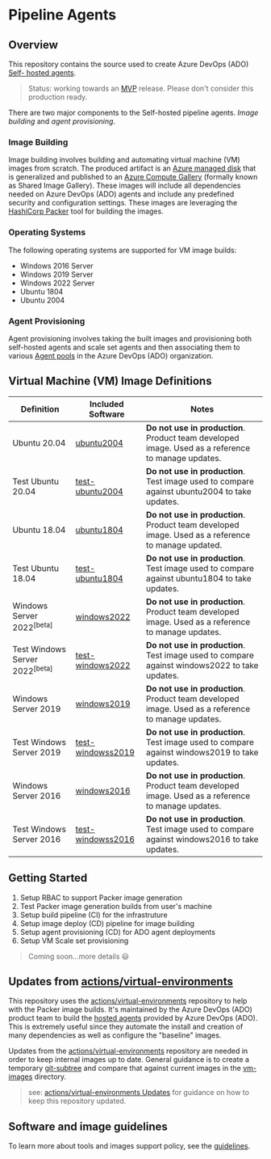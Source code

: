 # Pipeline Agents

## Overview

This repository contains the source used to create Azure DevOps (ADO) [Self- hosted agents](https://docs.microsoft.com/en-us/azure/devops/pipelines/agents/agents?view=azure-devops&tabs=browser#install).

> Status: working towards an [MVP](https://en.wikipedia.org/wiki/Minimum_viable_product) release. Please don't consider this production ready.

There are two major components to the Self-hosted pipeline agents. *Image building* and *agent provisioning*.

### Image Building

Image building involves building and automating virtual machine (VM) images from scratch. The produced artifact is an [Azure managed disk](https://docs.microsoft.com/en-us/azure/virtual-machines/managed-disks-overview) that is generalized and published to an [Azure Compute Gallery](https://docs.microsoft.com/en-us/azure/virtual-machines/shared-image-galleries) (formally known as Shared Image Gallery). These images will include all dependencies needed on Azure DevOps (ADO) agents and include any predefined security and configuration settings. These images are leveraging the [HashiCorp Packer](https://www.packer.io/) tool for building the images.

### Operating Systems

The following operating systems are supported for VM image builds:

- Windows 2016 Server
- Windows 2019 Server
- Windows 2022 Server
- Ubuntu 1804
- Ubuntu 2004

### Agent Provisioning

Agent provisioning involves taking the built images and provisioning both self-hosted agents and scale set agents and then associating them to various [Agent pools](https://docs.microsoft.com/en-us/azure/devops/pipelines/agents/pools-queues?view=azure-devops&tabs=yaml%2Cbrowser) in the Azure DevOps (ADO) organization.

## Virtual Machine (VM) Image Definitions

| Definition | Included Software | Notes |
| --------------------|--------------------|--------------------|
| Ubuntu 20.04 | [ubuntu2004](vm-images/images/linux/Ubuntu2004-README.md) | **Do not use in production**. Product team developed image. Used as a reference to manage updates.
| Test Ubuntu 20.04 | [test-ubuntu2004](vm-images/images/linux/Test-Ubuntu2004-README.md) | **Do not use in production**. Test image used to compare against ubuntu2004 to take updates.
| Ubuntu 18.04 | [ubuntu1804](vm-images/images/linux/Ubuntu1804-README.md) | **Do not use in production**. Product team developed image. Used as a reference to manage updated.
| Test Ubuntu 18.04 | [test-ubuntu1804](vm-images/images/linux/Test-Ubuntu1804-README.md) | **Do not use in production**. Test image used to compare against ubuntu1804 to take updates.
| Windows Server 2022<sup>[beta]</sup> | [windows2022](vm-images/images/win/Windows2022-Readme.md) | **Do not use in production**. Product team developed image. Used as a reference to manage updates.
| Test Windows Server 2022<sup>[beta]</sup> | [test-windows2022](vm-images/images/win/Test-Windows2022-Readme.md) | **Do not use in production**. Test image used to compare against windows2022 to take updates.
| Windows Server 2019 | [windows2019](vm-images/images/win/Windows2019-Readme.md) | **Do not use in production**. Product team developed image. Used as a reference to manage updates.
| Test Windows Server 2019 | [test-windowss2019](vm-images/images/win/Test-Windows2019-Readme.md) | **Do not use in production**. Test image used to compare against windows2019 to take updates.
| Windows Server 2016 | [windows2016](vm-images/images/win/Windows2016-Readme.md) | **Do not use in production**. Product team developed image. Used as a reference to manage updates.
| Test Windows Server 2016 | [test-windowss2016](vm-images/images/win/Test-Windows2016-Readme.md) | **Do not use in production**. Test image used to compare against windows2016 to take updates.

## Getting Started

1. Setup RBAC to support Packer image generation
2. Test Packer image generation builds from user's machine
3. Setup build pipeline (CI) for the infrastruture
4. Setup image deploy (CD) pipeline for image building
5. Setup agent provisioning (CD) for ADO agent deployments
6. Setup VM Scale set provisioning

> Coming soon...more details :smiley:

## Updates from [actions/virtual-environments](https://github.com/actions/virtual-environments)

This repository uses the [actions/virtual-environments](https://github.com/actions/virtual-environments) repository to help with the Packer image builds. It's maintained by the Azure DevOps (ADO) product team to build the [hosted agents](https://docs.microsoft.com/en-us/azure/devops/pipelines/agents/hosted) provided by Azure DevOps (ADO). This is extremely useful since they automate the install and creation of many dependencies as well as configure the "baseline" images.

Updates from the [actions/virtual-environments](https://github.com/actions/virtual-environments) repository are needed in order to keep internal images up to date. General guidance is to create a temporary [git-subtree](https://github.com/git/git/blob/master/contrib/subtree/git-subtree.txt) and compare that against current images in the [vm-images](vm-images/) directory.

> see: [actions/virtual-environments Updates](docs/virtual-environments-updates.md) for guidance on how to keep this repository updated.

## Software and image guidelines

To learn more about tools and images support policy, see the [guidelines](docs/software-and-images-guidelines.md).